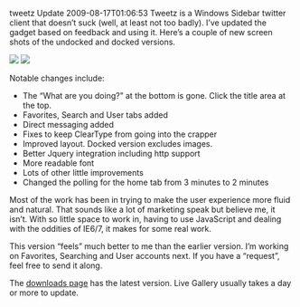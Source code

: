 tweetz Update
2009-08-17T01:06:53
Tweetz is a Windows Sidebar twitter client that doesn’t suck (well, at least not too badly). I’ve updated the gadget based on feedback and using it. Here’s a couple of new screen shots of the undocked and docked versions.

![](http://mike-ward.net/content/images/tweetz-expanded.png) ![](http://mike-ward.net/content/images/tweetz.png)

Notable changes include:

  * The “What are you doing?” at the bottom is gone. Click the title area at the top.
  * Favorites, Search and User tabs added
  * Direct messaging added
  * Fixes to keep ClearType from going into the crapper
  * Improved layout. Docked version excludes images.
  * Better Jquery integration including http support
  * More readable font
  * Lots of other little improvements
  * Changed the polling for the home tab from 3 minutes to 2 minutes

Most of the work has been in trying to make the user experience more fluid and natural. That sounds like a lot of marketing speak but believe me, it isn’t. With so little space to work in, having to use JavaScript and dealing with the oddities of IE6/7, it makes for some real work.

This version “feels” much better to me than the earlier version. I’m working on Favorites, Searching and User accounts next. If you have a “request”, feel free to send it along.

The [downloads page](http://mike-ward.net/downloads) has the latest version. Live Gallery usually takes a day or more to update.
